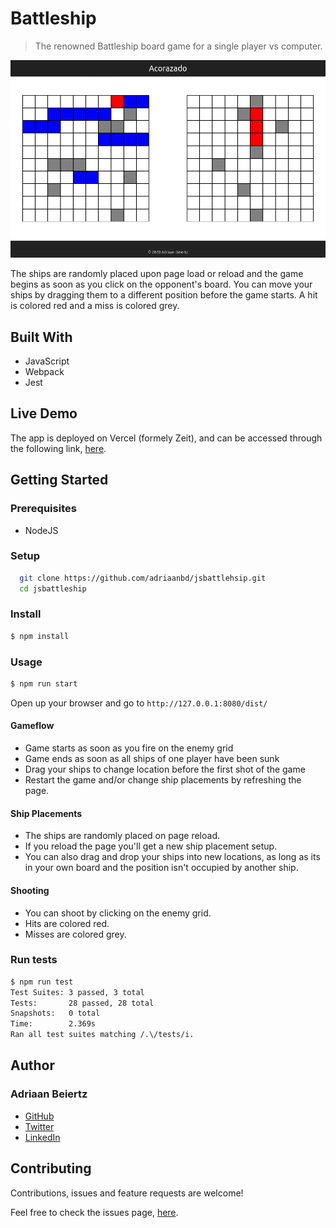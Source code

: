# Battleship
> The renowned Battleship board game for a single player vs computer.

![Picture of the board](/screenshots/battleship.png?raw=true)

The ships are randomly placed upon page load or reload and the game begins as soon as you click on the opponent's board. You can move your ships by dragging them to a different position before the game starts. A hit is colored red and a miss is colored grey.

## Built With

- JavaScript
- Webpack
- Jest

## Live Demo

The app is deployed on Vercel (formely Zeit), and can be accessed through the following link, [here](https://jsbattleship.now.sh/).

## Getting Started

### Prerequisites

- NodeJS

### Setup

```bash
  git clone https://github.com/adriaanbd/jsbattlehsip.git
  cd jsbattleship
```

### Install

```bash
$ npm install
```

### Usage

```bash
$ npm run start
```

Open up your browser and go to `http://127.0.0.1:8080/dist/`

#### Gameflow

- Game starts as soon as you fire on the enemy grid
- Game ends as soon as all ships of one player have been sunk
- Drag your ships to change location before the first shot of the game
- Restart the game and/or change ship placements by refreshing the page.

#### Ship Placements

- The ships are randomly placed on page reload.
- If you reload the page you'll get a new ship placement setup.
- You can also drag and drop your ships into new locations, as long as its in your own board and the position isn't occupied by another ship.

#### Shooting

- You can shoot by clicking on the enemy grid.
- Hits are colored red.
- Misses are colored grey.

### Run tests

```bash
$ npm run test
Test Suites: 3 passed, 3 total
Tests:       28 passed, 28 total
Snapshots:   0 total
Time:        2.369s
Ran all test suites matching /.\/tests/i.
```

## Author

### Adriaan Beiertz

- [GitHub](https://gihub.com/adriaanbd)
- [Twitter](https://twitter.com/abeiertz)
- [LinkedIn](https://linkedin.com/adriaanbd)

## Contributing

Contributions, issues and feature requests are welcome!

Feel free to check the issues page, [here](https://github.com/adriaanbd/jsbattleship/issues).
